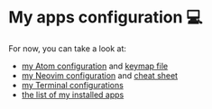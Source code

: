# My apps configuration 💻

For now, you can take a look at:
- [my Atom configuration](Atom/Atom.md) and [keymap file](Atom/keymap.cson)
- [my Neovim configuration](Neovim/README.md) and [cheat sheet](Neovim/Cheat%20Sheet.md)
- [my Terminal configurations](Terminal/Readme.md)
- [the list of my installed apps](MacApps.md)
